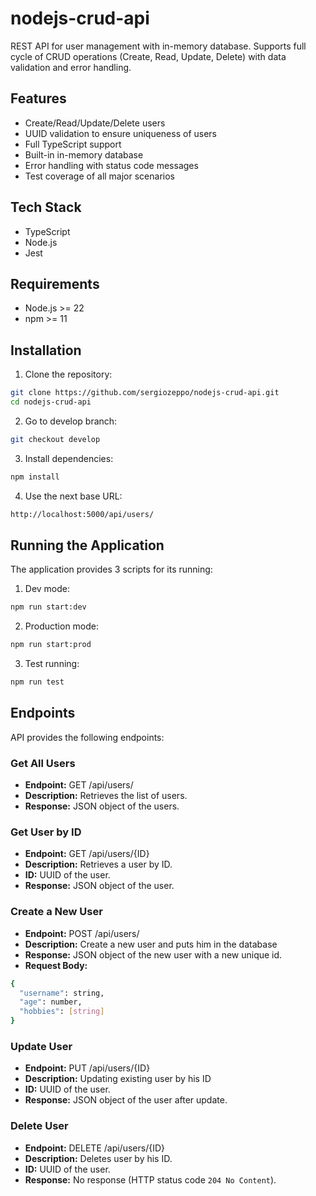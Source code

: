 # nodejs-crud-api

REST API for user management with in-memory database. Supports full cycle of CRUD operations (Create, Read, Update, Delete) with data validation and error handling.

## Features

- Create/Read/Update/Delete users
- UUID validation to ensure uniqueness of users
- Full TypeScript support
- Built-in in-memory database
- Error handling with status code messages
- Test coverage of all major scenarios

## Tech Stack

- TypeScript
- Node.js
- Jest

## Requirements

- Node.js >= 22
- npm >= 11

## Installation

1. Clone the repository:

```bash
git clone https://github.com/sergiozeppo/nodejs-crud-api.git
cd nodejs-crud-api
```

2. Go to develop branch:

```bash
git checkout develop
```

3. Install dependencies:

```bash
npm install
```

4. Use the next base URL:

```bash
http://localhost:5000/api/users/
```

## Running the Application

The application provides 3 scripts for its running:

1. Dev mode:

```bash
npm run start:dev
```

2. Production mode:

```bash
npm run start:prod
```

3. Test running:

```bash
npm run test
```

## Endpoints

API provides the following endpoints:

### Get All Users

- **Endpoint:** GET /api/users/
- **Description:** Retrieves the list of users.
- **Response:** JSON object of the users.

### Get User by ID

- **Endpoint:** GET /api/users/{ID}
- **Description:** Retrieves a user by ID.
- **ID:** UUID of the user.
- **Response:** JSON object of the user.

### Create a New User

- **Endpoint:** POST /api/users/
- **Description:** Create a new user and puts him in the database
- **Response:** JSON object of the new user with a new unique id.
- **Request Body:**

```bash
{
  "username": string,
  "age": number,
  "hobbies": [string]
}
```

### Update User

- **Endpoint:** PUT /api/users/{ID}
- **Description:** Updating existing user by his ID
- **ID:** UUID of the user.
- **Response:** JSON object of the user after update.

### Delete User

- **Endpoint:** DELETE /api/users/{ID}
- **Description:** Deletes user by his ID.
- **ID:** UUID of the user.
- **Response:** No response (HTTP status code `204 No Content`).

